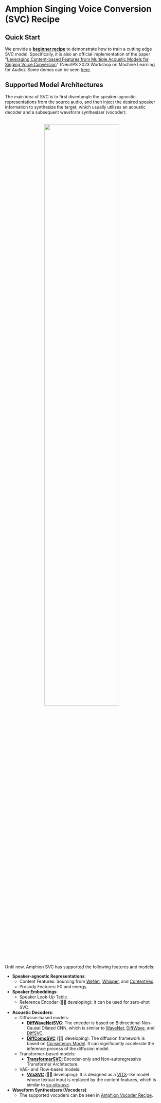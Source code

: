 # Amphion Singing Voice Conversion (SVC) Recipe

## Quick Start

We provide a **[beginner recipe](MultipleContentsSVC)** to demonstrate how to train a cutting edge SVC model. Specifically, it is also an official implementation of the paper "[Leveraging Content-based Features from Multiple Acoustic Models for Singing Voice Conversion](https://arxiv.org/abs/2310.11160)" (NeurIPS 2023 Workshop on Machine Learning for Audio). Some demos can be seen [here](https://www.zhangxueyao.com/data/MultipleContentsSVC/index.html).

## Supported Model Architectures

The main idea of SVC is to first disentangle the speaker-agnostic representations from the source audio, and then inject the desired speaker information to synthesize the target, which usually utilizes an acoustic decoder and a subsequent waveform synthesizer (vocoder):

<br>
<div align="center">
  <img src="../../imgs/svc/pipeline.png" width="70%">
</div>
<br>

Until now, Amphion SVC has supported the following features and models:

- **Speaker-agnostic Representations**:
  - Content Features: Sourcing from [WeNet](https://github.com/wenet-e2e/wenet), [Whisper](https://github.com/openai/whisper), and [ContentVec](https://github.com/auspicious3000/contentvec).
  - Prosody Features: F0 and energy.
- **Speaker Embeddings**:
  - Speaker Look-Up Table.
  - Reference Encoder (👨‍💻 developing): It can be used for zero-shot SVC.
- **Acoustic Decoders**:
  - Diffusion-based models:
    - **[DiffWaveNetSVC](MultipleContentsSVC)**: The encoder is based on Bidirectional Non-Causal Dilated CNN, which is similar to [WaveNet](https://arxiv.org/pdf/1609.03499.pdf), [DiffWave](https://openreview.net/forum?id=a-xFK8Ymz5J), and [DiffSVC](https://ieeexplore.ieee.org/document/9688219).
    - **[DiffComoSVC](DiffComoSVC)** (👨‍💻 developing): The diffusion framework is based on [Consistency Model](https://proceedings.mlr.press/v202/song23a.html). It can significantly accelerate the inference process of the diffusion model.
  - Transformer-based models:
    - **[TransformerSVC](TransformerSVC)**: Encoder-only and Non-autoregressive Transformer Architecture.
  - VAE- and Flow-based models:
    - **[VitsSVC](VITSSVC)** (👨‍💻 developing): It is designed as a [VITS](https://arxiv.org/abs/2106.06103)-like model whose textual input is replaced by the content features, which is similar to [so-vits-svc](https://github.com/svc-develop-team/so-vits-svc).
- **Waveform Synthesizers (Vocoders)**:
  - The supported vocoders can be seen in [Amphion Vocoder Recipe](../vocoder/README.md).
